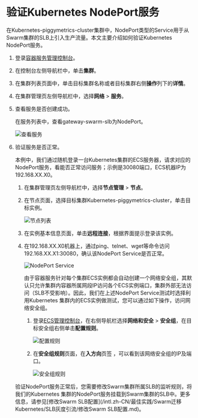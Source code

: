 # 验证Kubernetes NodePort服务

在Kubernetes-piggymetrics-cluster集群中，NodePort类型的Service用于从Swarm集群的SLB上引入生产流量。本文主要介绍如何验证Kubernetes NodePort服务。

1.  登录[容器服务管理控制台](https://cs.console.aliyun.com)。

2.  在控制台左侧导航栏中，单击**集群**。

3.  在集群列表页面中，单击目标集群名称或者目标集群右侧**操作**列下的**详情**。

4.  在集群管理页左侧导航栏中，选择**网络** \> **服务**。

5.  查看服务是否创建成功。

    在服务列表中，查看gateway-swarm-slb为NodePort。

    ![查看服务](https://static-aliyun-doc.oss-accelerate.aliyuncs.com/assets/img/zh-CN/1383463161/p241384.png)

6.  验证服务是否正常。

    本例中，我们通过随机登录一台Kubernetes集群的ECS服务器，请求对应的NodePort服务，看能否正常访问服务；示例是30080端口，ECS机器IP为 192.168.XX.X0。

    1.  在集群管理页左侧导航栏中，选择**节点管理** \> **节点**。

    2.  在节点页面，选择目标集群Kubernetes-piggymetrics-cluster，单击目标实例。

        ![节点列表](https://static-aliyun-doc.oss-accelerate.aliyuncs.com/assets/img/zh-CN/8525463161/p48071.png)

    3.  在实例基本信息页面，单击**远程连接**，根据界面提示登录该实例。

    4.  在192.168.XX.X0机器上，通过ping、telnet、wget等命令访问 192.168.XX.X1:30080，确认该NodePort Service是否正常。

        ![NodePort Service](https://static-aliyun-doc.oss-accelerate.aliyuncs.com/assets/img/zh-CN/8525463161/p48072.png)

        由于容器服务针对每个集群ECS实例都会自动创建一个网络安全组，其默认只允许集群内容器所属网段IP访问各个ECS实例端口，集群外部无法访问（SLB不受影响）。因此，我们在上述NodePort Service测试时选择利用Kubernetes 集群内的ECS实例做测试，您可以通过如下操作，访问网络安全组。

        1.  登录[ECS管理控制台](https://ecs.console.aliyun.com/)，在右侧导航栏选择**网络和安全** \> **安全组**，在目标安全组右侧单击**配置规则**。

            ![配置规则](https://static-aliyun-doc.oss-accelerate.aliyuncs.com/assets/img/zh-CN/8525463161/p48073.png)

        2.  在**安全组规则**页面，在**入方向**页签 ，可以看到该网络安全组的IP及端口。

            ![安全组规则](https://static-aliyun-doc.oss-accelerate.aliyuncs.com/assets/img/zh-CN/1383463161/p48074.png)

    验证NodePort服务正常后，您需要修改Swarm集群所属SLB的监听规则，将我们的Kubernetes 集群的NodePort服务挂载到Swarm集群的SLB中。更多信息，请参见[修改Swarm SLB配置](/intl.zh-CN/最佳实践/Swarm迁移Kubernetes/SLB灰度引流/修改Swarm SLB配置.md)。


